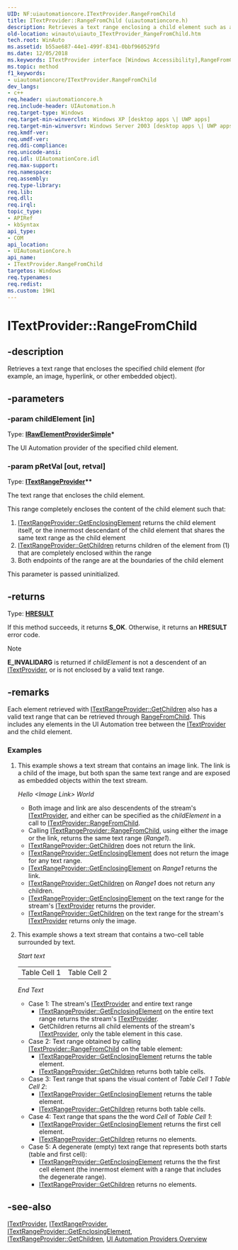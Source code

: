 ```yaml
---
UID: NF:uiautomationcore.ITextProvider.RangeFromChild
title: ITextProvider::RangeFromChild (uiautomationcore.h)
description: Retrieves a text range enclosing a child element such as an image, hyperlink, or other embedded object.
old-location: winauto\uiauto_ITextProvider_RangeFromChild.htm
tech.root: WinAuto
ms.assetid: b55ae687-44e1-499f-8341-0bbf960529fd
ms.date: 12/05/2018
ms.keywords: ITextProvider interface [Windows Accessibility],RangeFromChild method, ITextProvider.RangeFromChild, ITextProvider::RangeFromChild, RangeFromChild, RangeFromChild method [Windows Accessibility], RangeFromChild method [Windows Accessibility],ITextProvider interface, uiauto.uiauto_ITextProvider_RangeFromChild, uiauto_ITextProvider_RangeFromChild, uiautomationcore/ITextProvider::RangeFromChild, winauto.uiauto_ITextProvider_RangeFromChild
ms.topic: method
f1_keywords:
- uiautomationcore/ITextProvider.RangeFromChild
dev_langs:
- c++
req.header: uiautomationcore.h
req.include-header: UIAutomation.h
req.target-type: Windows
req.target-min-winverclnt: Windows XP [desktop apps \| UWP apps]
req.target-min-winversvr: Windows Server 2003 [desktop apps \| UWP apps]
req.kmdf-ver: 
req.umdf-ver: 
req.ddi-compliance: 
req.unicode-ansi: 
req.idl: UIAutomationCore.idl
req.max-support: 
req.namespace: 
req.assembly: 
req.type-library: 
req.lib: 
req.dll: 
req.irql: 
topic_type:
- APIRef
- kbSyntax
api_type:
- COM
api_location:
- UIAutomationCore.h
api_name:
- ITextProvider.RangeFromChild
targetos: Windows
req.typenames: 
req.redist: 
ms.custom: 19H1
---
```


# ITextProvider::RangeFromChild

## -description

Retrieves a text range that encloses the specified child element (for example, an image, hyperlink, or other embedded object).

## -parameters

### -param childElement [in]

Type: **[IRawElementProviderSimple](nn-uiautomationcore-irawelementprovidersimple.md)\***

The UI Automation provider of the specified child element.

### -param pRetVal [out, retval]

Type: **[ITextRangeProvider](nn-uiautomationcore-itextrangeprovider.md)\*\***

The text range that encloses the child element.

This range completely encloses the content of the child element such that:

1. [ITextRangeProvider::GetEnclosingElement](nf-uiautomationcore-itextrangeprovider-getenclosingelement.md) returns the child element itself, or the innermost descendant of the child element that shares the same text range as the child element
2. [ITextRangeProvider::GetChildren](nf-uiautomationcore-itextrangeprovider-getchildren.md) returns children of the element from (1) that are completely enclosed within the range
3. Both endpoints of the range are at the boundaries of the child element

This parameter is passed uninitialized.

## -returns

Type: **[HRESULT](https://docs.microsoft.com/windows/desktop/WinProg/windows-data-types)**

If this method succeeds, it returns **S_OK**. Otherwise, it returns an **HRESULT** error code.

> [!NOTE]
> **E_INVALIDARG** is returned if *childElement* is not a descendent of an [ITextProvider](nn-uiautomationcore-itextprovider.md), or is not enclosed by a valid text range.

## -remarks

Each element retrieved with [ITextRangeProvider::GetChildren](nf-uiautomationcore-itextrangeprovider-getchildren.md) also has a valid text range that can be retrieved through [RangeFromChild](nf-uiautomationcore-itextprovider-rangefromchild.md). This includes any elements in the UI Automation tree between the [ITextProvider](nn-uiautomationcore-itextprovider.md) and the child element.

### Examples

1. This example shows a text stream that contains an image link. The link is a child of the image, but both span the same text range and are exposed as embedded objects within the text stream.

    *Hello \<Image Link\> World*

    - Both image and link are also descendents of the stream's [ITextProvider](nn-uiautomationcore-itextprovider.md), and either can be specified as the *childElement* in a call to [ITextProvider::RangeFromChild](nf-uiautomationcore-itextprovider-rangefromchild.md).
    - Calling [ITextRangeProvider::RangeFromChild](nf-uiautomationcore-itextprovider-rangefromchild.md), using either the image or the link, returns the same text range (*Range1*).
    - [ITextRangeProvider::GetChildren](/windows/win32/api/uiautomationclient/nf-uiautomationclient-iuiautomationtextrange-getchildren) does not return the link.
    - [ITextRangeProvider::GetEnclosingElement](nf-uiautomationcore-itextrangeprovider-getenclosingelement.md) does not return the image for any text range.
    - [ITextRangeProvider::GetEnclosingElement](nf-uiautomationcore-itextrangeprovider-getenclosingelement.md) on *Range1* returns the link.
    - [ITextRangeProvider::GetChildren](/windows/win32/api/uiautomationclient/nf-uiautomationclient-iuiautomationtextrange-getchildren) on *Range1* does not return any children.
    - [ITextRangeProvider::GetEnclosingElement](nf-uiautomationcore-itextrangeprovider-getenclosingelement.md) on the text range for the stream's [ITextProvider](nn-uiautomationcore-itextprovider.md) returns the provider.
    - [ITextRangeProvider::GetChildren](/windows/win32/api/uiautomationclient/nf-uiautomationclient-iuiautomationtextrange-getchildren) on the text range for the stream's [ITextProvider](nn-uiautomationcore-itextprovider.md) returns only the image.

2. This example shows a text stream that contains a two-cell table surrounded by text.

    <em>
    <p>Start text</p>
    <p><table><tr><td>Table Cell 1</td><td>Table Cell 2</td></tr></table></p>
    <p>End Text</p>
    </em>

    - Case 1: The stream's [ITextProvider](nn-uiautomationcore-itextprovider.md) and entire text range
        - [ITextRangeProvider::GetEnclosingElement](nf-uiautomationcore-itextrangeprovider-getenclosingelement.md) on the entire text range returns the stream's [ITextProvider](nn-uiautomationcore-itextprovider.md).
        - GetChildren returns all child elements of the stream's [ITextProvider](nn-uiautomationcore-itextprovider.md), only the table element in this case.
    - Case 2: Text range obtained by calling [ITextProvider::RangeFromChild](nf-uiautomationcore-itextprovider-rangefromchild.md) on the table element:
        - [ITextRangeProvider::GetEnclosingElement](nf-uiautomationcore-itextrangeprovider-getenclosingelement.md) returns the table element.
        - [ITextRangeProvider::GetChildren](/windows/win32/api/uiautomationclient/nf-uiautomationclient-iuiautomationtextrange-getchildren) returns both table cells.
    - Case 3: Text range that spans the visual content of *Table Cell 1 Table Cell 2*:
        - [ITextRangeProvider::GetEnclosingElement](nf-uiautomationcore-itextrangeprovider-getenclosingelement.md) returns the table element.
        - [ITextRangeProvider::GetChildren](/windows/win32/api/uiautomationclient/nf-uiautomationclient-iuiautomationtextrange-getchildren) returns both table cells.
    - Case 4: Text range that spans the the word *Cell* of *Table Cell 1*:
        - [ITextRangeProvider::GetEnclosingElement](nf-uiautomationcore-itextrangeprovider-getenclosingelement.md) returns the first cell element.
        - [ITextRangeProvider::GetChildren](/windows/win32/api/uiautomationclient/nf-uiautomationclient-iuiautomationtextrange-getchildren) returns no elements.
    - Case 5: A degenerate (empty) text range that represents both starts (table and first cell):
        - [ITextRangeProvider::GetEnclosingElement](nf-uiautomationcore-itextrangeprovider-getenclosingelement.md) returns the the first cell element (the innermost element with a range that includes the degenerate range).
        - [ITextRangeProvider::GetChildren](/windows/win32/api/uiautomationclient/nf-uiautomationclient-iuiautomationtextrange-getchildren) returns no elements.

## -see-also

[ITextProvider](nn-uiautomationcore-itextprovider.md), [ITextRangeProvider](nn-uiautomationcore-itextrangeprovider.md), [ITextRangeProvider::GetEnclosingElement](nf-uiautomationcore-itextrangeprovider-getenclosingelement.md), [ITextRangeProvider::GetChildren](nf-uiautomationcore-itextrangeprovider-getchildren.md), [UI Automation Providers Overview](https://docs.microsoft.com/windows/desktop/WinAuto/uiauto-providersoverview)
